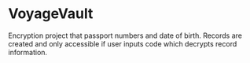 # VoyageVault
Encryption project that passport numbers and date of birth. Records are created and only accessible if user inputs code which decrypts record information.

